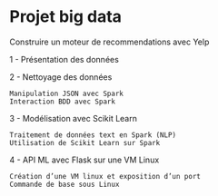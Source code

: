 # Projet big data
 
 Construire un moteur de recommendations avec Yelp
 
1 -  Présentation des données

2 - Nettoyage des données

    Manipulation JSON avec Spark
    Interaction BDD avec Spark

3 - Modélisation avec Scikit Learn

    Traitement de données text en Spark (NLP)
    Utilisation de Scikit Learn sur Spark

4 - API ML avec Flask sur une VM Linux

    Création d’une VM linux et exposition d’un port
    Commande de base sous Linux
